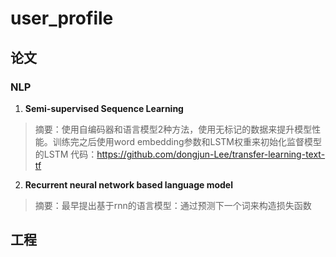 # user_profile

## 论文
### NLP
1. **Semi-supervised Sequence Learning**
> 摘要：使用自编码器和语言模型2种方法，使用无标记的数据来提升模型性能。训练完之后使用word embedding参数和LSTM权重来初始化监督模型的LSTM
> 代码：https://github.com/dongjun-Lee/transfer-learning-text-tf

2. **Recurrent neural network based language model**
> 摘要：最早提出基于rnn的语言模型：通过预测下一个词来构造损失函数


## 工程

